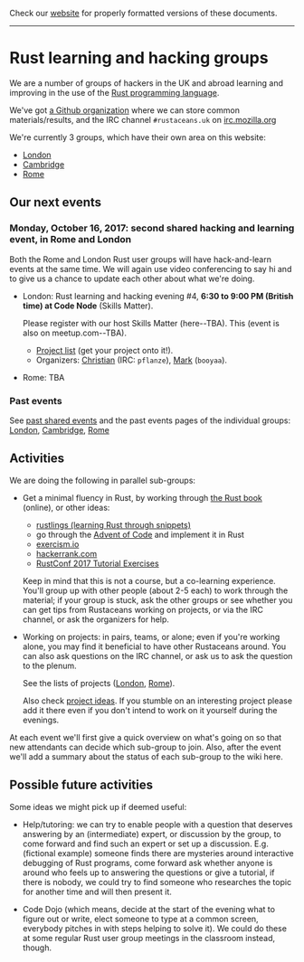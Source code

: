 Check our [website](http://rustaceans.uk/) for
properly formatted versions of these documents.

---

# Rust learning and hacking groups

We are a number of groups of hackers in the UK and abroad learning and
improving in the use of the
[Rust programming language](https://www.rust-lang.org/).

We've got [a Github organization](Github.md) where we can store common
materials/results, and the IRC channel `#rustaceans.uk` on
[irc.mozilla.org](https://wiki.mozilla.org/IRC)

We're currently 3 groups, which have their own area on this website:

* [London](London/index.md)
* [Cambridge](Cambridge/index.md)
* [Rome](Rome/index.md)

<!-- ^- add link to your subdirectory once ready -->


## Our next events

### **Monday, October 16, 2017**: second shared hacking and learning event, in Rome and London

Both the Rome and London Rust user groups will have hack-and-learn events at the same time. We will again use video conferencing to say hi and to give us a chance to update each other about what we're doing.

* London: Rust learning and hacking evening #4, **6:30 to 9:00 PM (British time) at Code Node** (Skills Matter).

    Please register with our host Skills Matter
    (here--TBA). This
    (event is also on meetup.com--TBA). 

    * [Project list](London/Projects.md) (get your project onto it!). 
    * Organizers: [Christian](https://github.com/pflanze) (IRC: `pflanze`), [Mark](https://github.com/booyaa) (`booyaa`).

* Rome: TBA


### Past events

See [past shared events](past_shared_events/index.md) and the past events pages of the individual groups: [London](../London/Past_Events.md), [Cambridge](../Cambridge/Past_Events.md), [Rome](../Rome/past_events/index.md)


## Activities

We are doing the following in parallel sub-groups:

* Get a minimal fluency in Rust, by working through
    [the Rust book](http://doc.rust-lang.org/book/) (online), or other
    ideas:

    * [rustlings (learning Rust through snippets)](https://github.com/carols10cents/rustlings)
    * go through the [Advent of Code](http://adventofcode.com/) and implement it in Rust
    * [exercism.io](http://exercism.io/)
    * [hackerrank.com](https://www.hackerrank.com/)
    * [RustConf 2017 Tutorial Exercises](http://www.rust-tutorials.com/RustConf17/)

    Keep in mind that this is not a course, but a co-learning
    experience. You'll group up with other people (about 2-5 each) to
    work through the material; if your group is stuck, ask the other
    groups or see whether you can get tips from Rustaceans working on
    projects, or via the IRC channel, or ask the organizers for help.

* Working on projects: in pairs, teams, or alone; even if you're
    working alone, you may find it beneficial to have other Rustaceans
    around. You can also ask questions on the IRC channel, or ask us
    to ask the question to the plenum.

    See the lists of projects ([London](London/Projects.md), [Rome](Rome/Projects.md)).

    Also check [project ideas](Project_ideas.md). If you stumble on
    an interesting project please add it there even if you don't
    intend to work on it yourself during the evenings.

At each event we'll first give a quick overview on what's going on so
that new attendants can decide which sub-group to join. Also, after
the event we'll add a summary about the status of each sub-group to
the wiki here.


## Possible future activities

Some ideas we might pick up if deemed useful:

  * Help/tutoring: we can try to enable people with a question that
    deserves answering by an (intermediate) expert, or discussion by
    the group, to come forward and find such an expert or set up a
    discussion. E.g. (fictional example) someone finds there are
    mysteries around interactive debugging of Rust programs, come
    forward ask whether anyone is around who feels up to answering the
    questions or give a tutorial, if there is nobody, we could try to
    find someone who researches the topic for another time and will
    then present it.

  * Code Dojo (which means, decide at the start of the evening what to
    figure out or write, elect someone to type at a common screen,
    everybody pitches in with steps helping to solve it). We could do
    these at some regular Rust user group meetings in the classroom
    instead, though.
